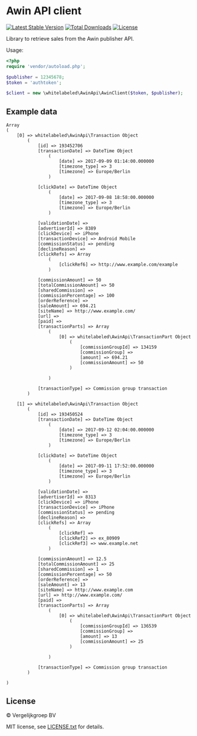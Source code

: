 # Awin API client

[![Latest Stable Version](https://img.shields.io/packagist/v/whitelabeled/awin-api-client.svg)](https://packagist.org/packages/whitelabeled/awin-api-client)
[![Total Downloads](https://img.shields.io/packagist/dt/whitelabeled/awin-api-client.svg)](https://packagist.org/packages/whitelabeled/awin-api-client)
[![License](https://img.shields.io/packagist/l/whitelabeled/awin-api-client.svg)](https://packagist.org/packages/whitelabeled/awin-api-client)

Library to retrieve sales from the Awin publisher API.

Usage:

```php
<?php
require 'vendor/autoload.php';

$publisher = 12345678;
$token = 'authtoken';

$client = new \whitelabeled\AwinApi\AwinClient($token, $publisher);
``` 

## Example data

```
Array
(
    [0] => whitelabeled\AwinApi\Transaction Object
        (
            [id] => 193452706
            [transactionDate] => DateTime Object
                (
                    [date] => 2017-09-09 01:14:00.000000
                    [timezone_type] => 3
                    [timezone] => Europe/Berlin
                )

            [clickDate] => DateTime Object
                (
                    [date] => 2017-09-08 18:58:00.000000
                    [timezone_type] => 3
                    [timezone] => Europe/Berlin
                )

            [validationDate] => 
            [advertiserId] => 8389
            [clickDevice] => iPhone
            [transactionDevice] => Android Mobile
            [commissionStatus] => pending
            [declineReason] => 
            [clickRefs] => Array
                (
                    [clickRef6] => http://www.example.com/example
                )

            [commissionAmount] => 50
            [totalCommissionAmount] => 50
            [sharedCommission] => 
            [commissionPercentage] => 100
            [orderReference] => 
            [saleAmount] => 694.21
            [siteName] => http://www.example.com/
            [url] => 
            [paid] => 
            [transactionParts] => Array
                (
                    [0] => whitelabeled\AwinApi\TransactionPart Object
                        (
                            [commissionGroupId] => 134159
                            [commissionGroup] => 
                            [amount] => 694.21
                            [commissionAmount] => 50
                        )

                )

            [transactionType] => Commission group transaction
        )

    [1] => whitelabeled\AwinApi\Transaction Object
        (
            [id] => 193450524
            [transactionDate] => DateTime Object
                (
                    [date] => 2017-09-12 02:04:00.000000
                    [timezone_type] => 3
                    [timezone] => Europe/Berlin
                )

            [clickDate] => DateTime Object
                (
                    [date] => 2017-09-11 17:52:00.000000
                    [timezone_type] => 3
                    [timezone] => Europe/Berlin
                )

            [validationDate] => 
            [advertiserId] => 8313
            [clickDevice] => iPhone
            [transactionDevice] => iPhone
            [commissionStatus] => pending
            [declineReason] => 
            [clickRefs] => Array
                (
                    [clickRef] => 
                    [clickRef2] => ex_80909
                    [clickRef3] => www.example.net
                )

            [commissionAmount] => 12.5
            [totalCommissionAmount] => 25
            [sharedCommission] => 1
            [commissionPercentage] => 50
            [orderReference] => 
            [saleAmount] => 13
            [siteName] => http://www.example.com
            [url] => http://www.example.com/
            [paid] => 
            [transactionParts] => Array
                (
                    [0] => whitelabeled\AwinApi\TransactionPart Object
                        (
                            [commissionGroupId] => 136539
                            [commissionGroup] => 
                            [amount] => 13
                            [commissionAmount] => 25
                        )

                )

            [transactionType] => Commission group transaction
        )

)
```

## License

© Vergelijkgroep BV

MIT license, see [LICENSE.txt](LICENSE.txt) for details.